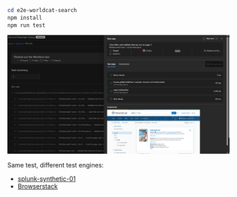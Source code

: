 ```powershell
cd e2e-worldcat-search
npm install
npm run test
```

![](README-screenshot.png)

Same test, different test engines:

* [splunk-synthetic-01](https://github.com/kkgthb/splunk-synthetic-01)
* [Browserstack](https://katiekodes.com/browserstack-windows-firewall-wss/)
